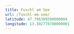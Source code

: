 ```yaml
---
title: Fuschl am See
url: /fuschl-am-see/
latitude: 47.796389500000004
longitude: 13.302778700000001
---
```

